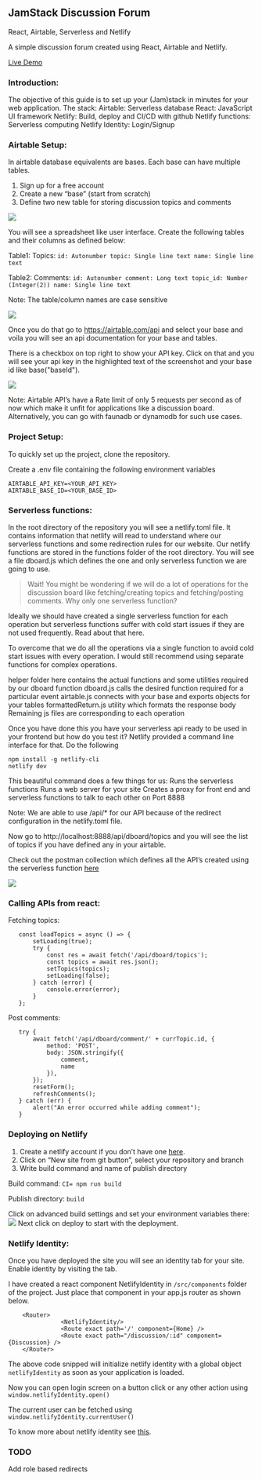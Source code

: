 ## JamStack Discussion Forum
React, Airtable, Serverless and Netlify

A simple discussion forum created using React, Airtable and Netlify.

[Live Demo](https://amazing-hugle-0e7701.netlify.app/)

### Introduction:
The objective of this guide is to set up your (Jam)stack in minutes for your web application.
The stack:
Airtable: Serverless database
React: JavaScript UI framework
Netlify: Build, deploy and CI/CD with github
Netlify functions: Serverless computing
Netlify Identity: Login/Signup

### Airtable Setup:

In airtable database equivalents are bases. Each base can have multiple tables.
1. Sign up for a free account
2. Create a new “base” (start from scratch)
3. Define two new table for storing discussion topics and comments

![](img/airtable-base.png)

You will see a spreadsheet like user interface. Create the following tables and their columns as defined below:

Table1: Topics:
`id: Autonumber
topic: Single line text
name: Single line text`

Table2: Comments: 
`id: Autonumber
comment: Long text
topic_id: Number (Integer(2))
name: Single line text`

Note: The table/column names are case sensitive

![](img/airtable-tables.png)


Once you do that go to https://airtable.com/api and select your base and voila you will see an api documentation for your base and tables. 

There is a checkbox on top right to show your API key. Click on that and you will see your api key in the highlighted text of the screenshot and your base id like base("baseId").

![](img/airtable-documentation.png)

Note: Airtable API’s have a Rate limit of only 5 requests per second as of now which make it unfit for applications like a discussion board. Alternatively, you can go with faunadb or dynamodb for such use cases.


### Project Setup:
To quickly set up the project, clone the repository. 

Create a .env file containing the following environment variables

	AIRTABLE_API_KEY=<YOUR_API_KEY>
	AIRTABLE_BASE_ID=<YOUR_BASE_ID>

### Serverless functions:

In the root directory of the repository you will see a netlify.toml file. It contains information that netlify will read to understand where our serverless functions and some redirection rules for our website.
Our netlify functions are stored in the functions folder of the root directory. You will see a file dboard.js which defines the one and only serverless function we are going to use.

> Wait! You might be wondering if we will do a lot of operations for the discussion board like fetching/creating topics and fetching/posting comments. Why only one serverless function?

Ideally we should have created a single serverless function for each operation but serverless functions suffer with cold start issues if they are not used frequently. Read about that here.

To overcome that we do all the operations via a single function to avoid cold start issues with every operation. I would still recommend using separate functions for complex operations.

helper folder here contains the actual functions and some utilities required by our dboard function
dboard.js calls the desired function required for a particular event
airtable.js connects with your base and exports objects for your tables
formattedReturn.js utility which formats the response body
Remaining js files are corresponding to each operation

Once you have done this you have your serverless api ready to be used in your frontend but how do you test it? 
Netlify provided a command line interface for that. Do the following

	npm install -g netlify-cli
	netlify dev

This beautiful command does a few things for us:
Runs the serverless functions
Runs a web server for your site
Creates a proxy for front end and serverless functions to talk to each other on Port 8888

Note: We are able to use /api/* for our API because of the redirect configuration in the netlify.toml file.

Now go to http://localhost:8888/api/dboard/topics and you will see the list of topics if you have defined any in your airtable.

Check out the postman collection which defines all the API’s created using the serverless function [here](https://www.getpostman.com/collections/fe9496d3897f243c312d)

![](/img/postman.png)

### Calling APIs from react:
Fetching topics:

	   const loadTopics = async () => {
	       setLoading(true);
	       try {
	           const res = await fetch('/api/dboard/topics');
	           const topics = await res.json();
	           setTopics(topics);
	           setLoading(false);
	       } catch (error) {
	           console.error(error);
	       }
	   };

Post comments:

       try {
           await fetch('/api/dboard/comment/' + currTopic.id, {
               method: 'POST',
               body: JSON.stringify({
                   comment,
                   name
               }),
           });
           resetForm();
           refreshComments();
       } catch (err) {
           alert("An error occurred while adding comment");
       }

### Deploying on Netlify
1. Create a netlify account if you don’t have one [here](https://app.netlify.com/signup).
2. Click on “New site from git button”, select your repository and branch
3. Write build command and name of publish directory

Build command: `CI= npm run build`

Publish directory: `build`

Click on advanced build settings and set your environment variables there:
![](netlify-env.png)
Next click on deploy to start with the deployment.

### Netlify Identity:
Once you have deployed the site you will see an identity tab for your site. Enable identity by visiting the tab.

I have created a react component NetlifyIdentity in `/src/components` folder of the project. Just place that component in your app.js  router as shown below.

		<Router>
		           <NetlifyIdentity/>
		           <Route exact path='/' component={Home} />
		           <Route exact path="/discussion/:id" component={Discussion} />
		</Router>

The above code snipped will initialize netlify identity with a global object `netlifyIdentity`
as soon as your application is loaded.

Now you can open login screen on a button click or any other action using `window.netlifyIdentity.open()`

The current user can be fetched using `window.netlifyIdentity.currentUser()`

To know more about netlify identity see [this](https://github.com/netlify/netlify-identity-widget).

### TODO
Add role based redirects
